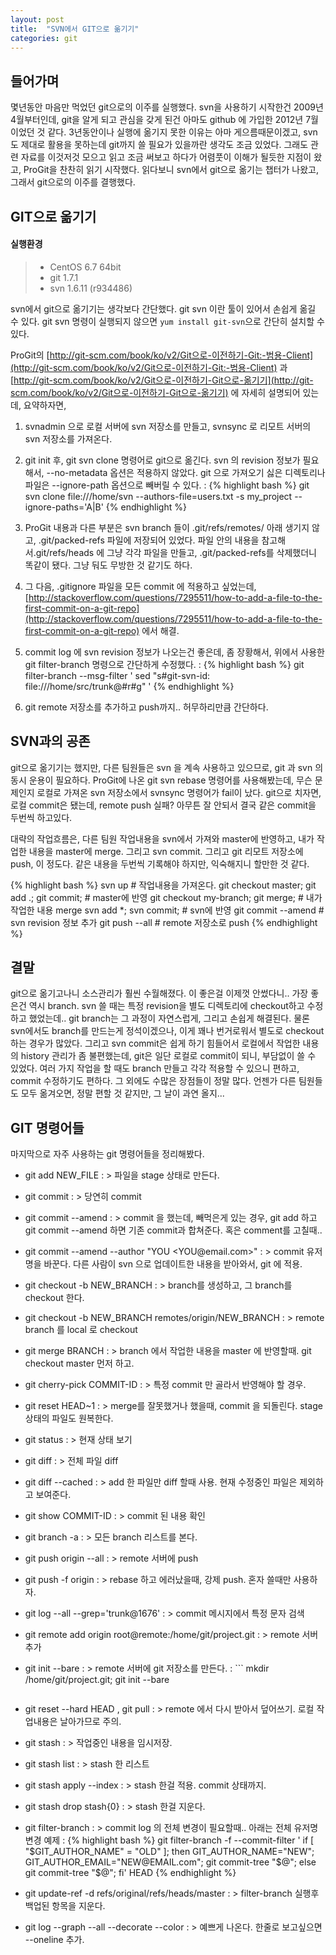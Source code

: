 ```yaml
---
layout: post
title:  "SVN에서 GIT으로 옮기기"
categories: git
---
```


## 들어가며

몇년동안 마음만 먹었던 git으로의 이주를 실행했다. svn을 사용하기 시작한건 2009년 4월부터인데, git을 알게 되고 관심을 갖게 된건 아마도 github 에 가입한 2012년 7월이었던 것 같다. 3년동안이나 실행에 옮기지 못한 이유는 아마 게으름때문이겠고, svn도 제대로 활용을 못하는데 git까지 쓸 필요가 있을까란 생각도 조금 있었다. 그래도 관련 자료를 이것저것 모으고 읽고 조금 써보고 하다가 어렴풋이 이해가 될듯한 지점이 왔고, ProGit을 찬찬히 읽기 시작했다. 읽다보니 svn에서 git으로 옮기는 챕터가 나왔고, 그래서 git으로의 이주를 결행했다.

## GIT으로 옮기기

#### 실행환경
> - CentOS 6.7 64bit
> - git 1.7.1
> - svn 1.6.11 (r934486)

svn에서 git으로 옮기기는 생각보다 간단했다. git svn 이란 툴이 있어서 손쉽게 옮길 수 있다. git svn 명령이 실행되지 않으면 `yum install git-svn`으로 간단히 설치할 수 있다.

ProGit의 [http://git-scm.com/book/ko/v2/Git으로-이전하기-Git:-범용-Client](http://git-scm.com/book/ko/v2/Git으로-이전하기-Git:-범용-Client) 과 [http://git-scm.com/book/ko/v2/Git으로-이전하기-Git으로-옮기기](http://git-scm.com/book/ko/v2/Git으로-이전하기-Git으로-옮기기) 에 자세히 설명되어 있는데, 요약하자면, 

1. svnadmin 으로 로컬 서버에 svn 저장소를 만들고, svnsync 로 리모트 서버의 svn 저장소를 가져온다.
1. git init 후, git svn clone 명령어로 git으로 옮긴다. svn 의 revision 정보가 필요해서, --no-metadata 옵션은 적용하지 않았다.
 git 으로 가져오기 싫은 디렉토리나 파일은 --ignore-path 옵션으로 빼버릴 수 있다.
: {% highlight bash %}
  git svn clone file:///home/svn --authors-file=users.txt -s my_project --ignore-paths='A|B'
{% endhighlight %}

1. ProGit 내용과 다른 부분은 svn branch 들이 .git/refs/remotes/ 아래 생기지 않고, .git/packed-refs 파일에 저장되어 있었다.
 파일 안의 내용을 참고해서.git/refs/heads 에 그냥 각각 파일을 만들고, .git/packed-refs를 삭제했더니 똑같이 됐다. 그냥 둬도 무방한 것 같기도 하다.
1. 그 다음, .gitignore 파일을 모든 commit 에 적용하고 싶었는데, [http://stackoverflow.com/questions/7295511/how-to-add-a-file-to-the-first-commit-on-a-git-repo](http://stackoverflow.com/questions/7295511/how-to-add-a-file-to-the-first-commit-on-a-git-repo) 에서 해결. 
1. commit log 에 svn revision 정보가 나오는건 좋은데, 좀 장황해서, 위에서 사용한 git filter-branch 명령으로 간단하게 수정했다.
: {% highlight bash %}
  git filter-branch --msg-filter '
    sed "s#git-svn-id: file:///home/src/trunk@#r#g"
  '
{% endhighlight %}

1. git remote 저장소를 추가하고 push까지.. 허무하리만큼 간단하다.

## SVN과의 공존

git으로 옮기기는 했지만, 다른 팀원들은 svn 을 계속 사용하고 있으므로, git 과 svn 의 동시 운용이 필요하다. ProGit에 나온 git svn rebase 명령어를 사용해봤는데, 무슨 문제인지 로컬로 가져온 svn 저장소에서 svnsync 명령어가 fail이 났다. git으로 치자면, 로컬 commit은 됐는데, remote push 실패? 아무튼 잘 안되서 결국 같은  commit을 두번씩 하고있다.

대략의 작업흐름은, 다른 팀원 작업내용을 svn에서 가져와 master에 반영하고, 내가 작업한 내용을 master에 merge. 그리고 svn commit. 그리고 git 리모트 저장소에 push, 이 정도다. 같은 내용을 두번씩 기록해야 하지만, 익숙해지니 할만한 것 같다.

{% highlight bash %}
svn up # 작업내용을 가져온다.
git checkout master; git add .; git commit; # master에 반영
git checkout my-branch; git merge; # 내가 작업한 내용 merge
svn add *; svn commit; # svn에 반영
git commit --amend # svn revision 정보 추가
git push --all # remote 저장소로 push
{% endhighlight %}

## 결말

git으로 옮기고나니 소스관리가 훨씬 수월해졌다. 이 좋은걸 이제껏 안썼다니.. 가장 좋은건 역시 branch. svn 쓸 때는 특정 revision을 별도 디렉토리에 checkout하고 수정하고 했었는데.. git branch는 그 과정이 자연스럽게, 그리고 손쉽게 해결된다. 물론 svn에서도 branch를 만드는게 정석이겠으나, 이게 꽤나 번거로워서 별도로 checkout하는 경우가 많았다. 그리고 svn commit은 쉽게 하기 힘들어서 로컬에서 작업한 내용의 history 관리가 좀 불편했는데, git은 일단 로컬로 commit이 되니, 부담없이 쓸 수 있었다. 여러 가지 작업을 할 때도 branch 만들고 각각 적용할 수 있으니 편하고, commit 수정하기도 편하다. 그 외에도 수많은 장점들이 정말 많다. 언젠가 다른 팀원들도 모두 옮겨오면, 정말 편할 것 같지만, 그 날이 과연 올지...

## GIT 명령어들 

마지막으로 자주 사용하는 git 명령어들을 정리해봤다.

- git add NEW_FILE
: > 파일을 stage 상태로 만든다.

- git commit
: > 당연히 commit

- git commit --amend
: > commit 을 했는데, 빼먹은게 있는 경우, git add 하고 git commit --amend 하면 기존 commit과 합쳐준다. 혹은 comment를 고칠때..

- git commit --amend --author "YOU \<YOU&#64;email.com\>"
: > commit 유저명을 바꾼다. 다른 사람이 svn 으로 업데이트한 내용을 받아와서, git 에 적용.

- git checkout -b NEW_BRANCH
: > branch를 생성하고, 그 branch를 checkout 한다.

- git checkout -b NEW_BRANCH remotes/origin/NEW_BRANCH
: > remote branch 를 local 로 checkout

- git merge BRANCH
: > branch 에서 작업한 내용을 master 에 반영할때. git checkout master 먼저 하고.

- git cherry-pick COMMIT-ID
: > 특정 commit 만 골라서 반영해야 할 경우.

- git reset HEAD~1
: > merge를 잘못했거나 했을때, commit 을 되돌린다. stage 상태의 파일도 원복한다.

- git status
: > 현재 상태 보기

- git diff
: > 전체 파일 diff

- git diff --cached
: > add 한 파일만 diff 할때 사용. 현재 수정중인 파일은 제외하고 보여준다.

- git show COMMIT-ID
: > commit 된 내용 확인

- git branch -a
: > 모든 branch 리스트를 본다.

- git push origin --all
: > remote 서버에 push

- git push -f origin
: > rebase 하고 에러났을때, 강제 push. 혼자 쓸때만 사용하자.

- git log --all --grep='trunk@1676'
: > commit 메시지에서 특정 문자 검색

- git remote add origin root@remote:/home/git/project.git
: > remote 서버 추가

- git init --bare
: > remote 서버에 git 저장소를 만든다.
: ```
   mkdir /home/git/project.git; git init --bare
  ```

- git reset --hard HEAD , git pull
: > remote 에서 다시 받아서 덮어쓰기. 로컬 작업내용은 날아가므로 주의.

- git stash
: > 작업중인 내용을 임시저장.

- git stash list
: > stash 한 리스트

- git stash apply --index
: > stash 한걸 적용. commit 상태까지.

- git stash drop stash{0}
: > stash 한걸 지운다.

- git filter-branch
: > commit log 의 전체 변경이 필요할때.. 아래는 전체 유저명 변경 예제
: {% highlight bash %}
  git filter-branch -f --commit-filter '
        if [ "$GIT_AUTHOR_NAME" = "OLD" ];
        then
                GIT_AUTHOR_NAME="NEW";
                GIT_AUTHOR_EMAIL="NEW@EMAIL.com";
                git commit-tree "$@";
        else
                git commit-tree "$@";
        fi' HEAD
{% endhighlight %}

- git update-ref -d refs/original/refs/heads/master
: > filter-branch 실행후 백업된 항목을 지운다.

- git log --graph --all --decorate --color
: > 예쁘게 나온다. 한줄로 보고싶으면 --oneline 추가.
